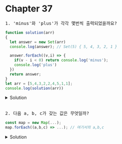 # Chapter 37


<pre>1. 'minus'와 'plus'가 각각 몇번씩 출력되었을까요? </pre>

```js
function solution(arr)
{
  let answer = new Set(arr) 
  console.log(answer); // Set(5) { 5, 4, 3, 2, 1 }

  answer.forEach((v,i) => {
    if(v - i < 0) return console.log('minus');
    console.log('plus')
  })
  return answer;
}
let arr = [5,4,3,2,2,4,5,1,1];
console.log(solution(arr))
```

<details>
  <summary>Solution</summary>
  <pre>plus 5번 출력됩니다. 여기서의 forEach 메소드 첫번째 인수와 두번째 인수는 사실 같은 값을 
반환합니다. 일단 Set 객체는 순서가 의미가 없습니다. 즉 인덱스가 없음. 그런데도 왜 두번째 인수를 입력
받냐면, 배열에서의 forEach와 인터페이스를 통일시키기 위함이라고하네요. 그래서 v - i는 0입니다.</pre>
</details>

<br>

<pre>2. 다음 a, b, c가 갖는 값은 무엇일까?</pre>

```js
const map = new Map(...);
map.forEach((a,b,c) => ...); // 여기서의 a,b,c
```

<details>
<summary>Solution</summary>
<strong>
a = 현재 순회 중인 요소값<br>
b = 현재 순회 중인 요소키<br>
c = 현재 순회 중인 map 객체 자체
</strong>
</details>
